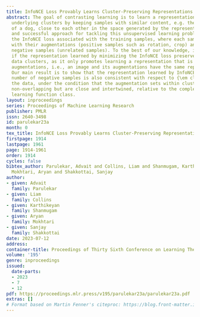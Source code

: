```yaml
---
title: InfoNCE Loss Provably Learns Cluster-Preserving Representations
abstract: The goal of contrasting learning is to learn a representation that preserves
  underlying clusters by keeping samples with similar content, e.g. the “dogness”
  of a dog, close to each other in the space generated by the representation. A common
  and successful approach for tackling this unsupervised learning problem is minimizing
  the InfoNCE loss associated with the training samples, where each sample is associated
  with their augmentations (positive samples such as rotation, crop) and a batch of
  negative samples (unrelated samples). To the best of our knowledge, it was unanswered
  if the representation learned by minimizing the InfoNCE loss preserves the underlying
  data clusters, as it only promotes learning a representation that is faithful to
  augmentations, i.e., an image and its augmentations have the same representation.
  Our main result is to show that the representation learned by InfoNCE with a finite
  number of negative samples is also consistent with respect to {\em clusters} in
  the data, under the condition that the augmentation sets within clusters may be
  non-overlapping but are close and intertwined, relative to the complexity of the
  learning function class.
layout: inproceedings
series: Proceedings of Machine Learning Research
publisher: PMLR
issn: 2640-3498
id: parulekar23a
month: 0
tex_title: InfoNCE Loss Provably Learns Cluster-Preserving Representations
firstpage: 1914
lastpage: 1961
page: 1914-1961
order: 1914
cycles: false
bibtex_author: Parulekar, Advait and Collins, Liam and Shanmugam, Karthikeyan and
  Mokhtari, Aryan and Shakkottai, Sanjay
author:
- given: Advait
  family: Parulekar
- given: Liam
  family: Collins
- given: Karthikeyan
  family: Shanmugam
- given: Aryan
  family: Mokhtari
- given: Sanjay
  family: Shakkottai
date: 2023-07-12
address: 
container-title: Proceedings of Thirty Sixth Conference on Learning Theory
volume: '195'
genre: inproceedings
issued:
  date-parts:
  - 2023
  - 7
  - 12
pdf: https://proceedings.mlr.press/v195/parulekar23a/parulekar23a.pdf
extras: []
# Format based on Martin Fenner's citeproc: https://blog.front-matter.io/posts/citeproc-yaml-for-bibliographies/
---
```

